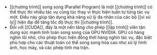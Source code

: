 - [[chương trình]] song song (Parallel Program) là một [[chương trình]] có thể thực thi nhiều tác vụ cùng lúc thay vì thực hiện tuần tự từng tác vụ một. Điều này giúp tận dụng khả năng xử lý đa nhân của các bộ [[vi xử lý]] hiện đại để tăng tốc độ thực thi [[chương trình]].
- Đối với [[CUDA]], đây là một nền tảng cho phép [[lập trình]] viên tận dụng sức mạnh tính toán song song của GPU NVIDIA. GPU có hàng nghìn lõi nhỏ, cho phép thực hiện đồng thời hàng nghìn tác vụ, đặc biệt phù hợp cho các thuật toán có thể song song hóa cao như xử lý hình ảnh, học máy, và các phép tính ma trận.